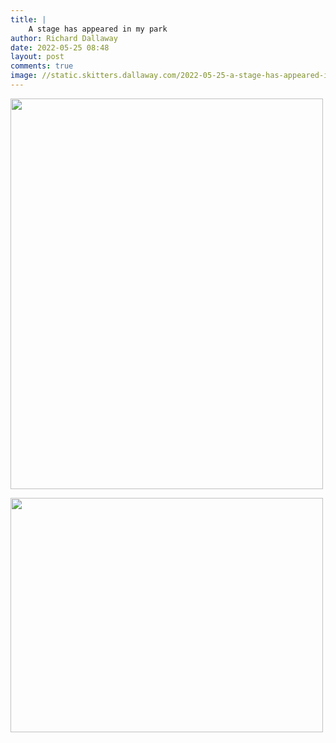 ```yaml
---
title: |
    A stage has appeared in my park
author: Richard Dallaway
date: 2022-05-25 08:48
layout: post
comments: true
image: //static.skitters.dallaway.com/2022-05-25-a-stage-has-appeared-in-my-park-fullsize-0.jpeg
---
```


<a href="//static.skitters.dallaway.com/2022-05-25-a-stage-has-appeared-in-my-park-fullsize-0.jpeg"><img src="//static.skitters.dallaway.com/2022-05-25-a-stage-has-appeared-in-my-park-thumb-0.jpeg" width="500" height="625"></a>

<a href="//static.skitters.dallaway.com/2022-05-25-a-stage-has-appeared-in-my-park-fullsize-1.jpeg"><img src="//static.skitters.dallaway.com/2022-05-25-a-stage-has-appeared-in-my-park-thumb-1.jpeg" width="500" height="375"></a>

